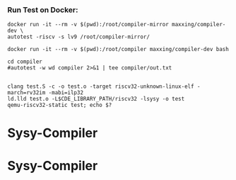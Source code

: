 ### Run Test on Docker:

```shell
docker run -it --rm -v $(pwd):/root/compiler-mirror maxxing/compiler-dev \
autotest -riscv -s lv9 /root/compiler-mirror/
```


```shell
docker run -it --rm -v $(pwd):/root/compiler maxxing/compiler-dev bash

cd compiler
#autotest -w wd compiler 2>&1 | tee compiler/out.txt


clang test.S -c -o test.o -target riscv32-unknown-linux-elf -march=rv32im -mabi=ilp32 
ld.lld test.o -L$CDE_LIBRARY_PATH/riscv32 -lsysy -o test
qemu-riscv32-static test; echo $?

```

# Sysy-Compiler
# Sysy-Compiler
